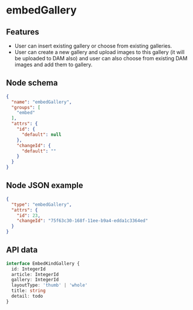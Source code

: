 # embedGallery

## Features
- User can insert existing gallery or choose from existing galleries.
- User can create a new gallery and upload images to this gallery (it will be uploaded to DAM also) and user can also choose from existing DAM images and add them to gallery.

## Node schema

```json
{
  "name": "embedGallery",
  "groups": [
    "embed"
  ],
  "attrs": {
    "id": {
      "default": null
    },
    "changeId": {
      "default": ""
    }
  }
}
```

## Node JSON example

```json
{
  "type": "embedGallery",
  "attrs": {
    "id": 23,
    "changeId": "75f63c30-168f-11ee-b9a4-edda1c3364ed"
  }
}
```

## API data

```ts
interface EmbedKindGallery {
  id: IntegerId
  article: IntegerId
  gallery: IntegerId
  layoutType: 'thumb' | 'whole'
  title: string
  detail: todo
}
```
